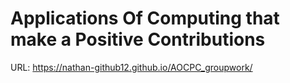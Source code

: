 # Applications Of Computing that make a Positive Contributions

URL: https://nathan-github12.github.io/AOCPC_groupwork/
